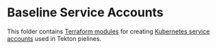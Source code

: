 # Baseline Service Accounts

This folder contains [Terraform modules](https://www.terraform.io/docs/language/modules/index.html) for creating [Kubernetes service accounts](https://kubernetes.io/docs/tasks/configure-pod-container/configure-service-account/) used in Tekton pielines.
